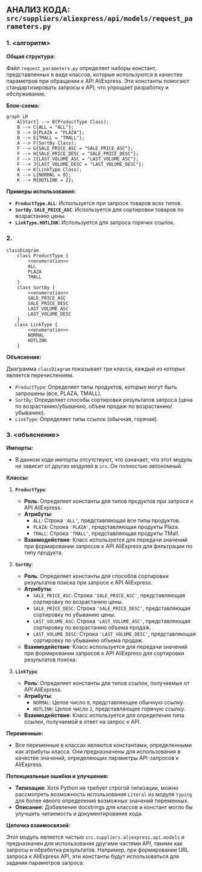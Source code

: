 ## АНАЛИЗ КОДА: `src/suppliers/aliexpress/api/models/request_parameters.py`

### 1. <алгоритм>

**Общая структура:**

Файл `request_parameters.py` определяет наборы констант, представленных в виде классов, которые используются в качестве параметров при обращении к API AliExpress. Эти константы помогают стандартизировать запросы к API, что упрощает разработку и обслуживание.

**Блок-схема:**

```mermaid
graph LR
    A[Start] --> B(ProductType Class);
    B --> C{ALL = "ALL"};
    B --> D{PLAZA = "PLAZA"};
    B --> E{TMALL = "TMALL"};
    A --> F(SortBy Class);
    F --> G{SALE_PRICE_ASC = "SALE_PRICE_ASC"};
    F --> H{SALE_PRICE_DESC = "SALE_PRICE_DESC"};
    F --> I{LAST_VOLUME_ASC = "LAST_VOLUME_ASC"};
    F --> J{LAST_VOLUME_DESC = "LAST_VOLUME_DESC"};
    A --> K(LinkType Class);
    K --> L{NORMAL = 0};
    K --> M{HOTLINK = 2};
```

**Примеры использования:**

*   **`ProductType.ALL`**: Используется при запросе товаров всех типов.
*   **`SortBy.SALE_PRICE_ASC`**: Используется для сортировки товаров по возрастанию цены.
*   **`LinkType.HOTLINK`**: Используется для запроса горячих ссылок.

### 2. <mermaid>

```mermaid
classDiagram
    class ProductType {
        <<enumeration>>
        ALL
        PLAZA
        TMALL
    }
    class SortBy {
        <<enumeration>>
        SALE_PRICE_ASC
        SALE_PRICE_DESC
        LAST_VOLUME_ASC
        LAST_VOLUME_DESC
    }
   class LinkType {
        <<enumeration>>
        NORMAL
        HOTLINK
    }
```

**Объяснение:**

Диаграмма `classDiagram` показывает три класса, каждый из которых является перечислением.

*   `ProductType`: Определяет типы продуктов, которые могут быть запрошены (все, PLAZA, TMALL).
*   `SortBy`: Определяет способы сортировки результатов запроса (цена по возрастанию/убыванию, объем продаж по возрастанию/убыванию).
*   `LinkType`: Определяет типы ссылок (обычная, горячая).

### 3. <объяснение>

**Импорты:**
   - В данном коде импорты отсутствуют, что означает, что этот модуль не зависит от других модулей в `src`. Он полностью автономный.

**Классы:**

1.  **`ProductType`**:
    *   **Роль**: Определяет константы для типов продуктов при запросе к API AliExpress.
    *   **Атрибуты**:
        *   `ALL`: Строка `'ALL'`, представляющая все типы продуктов.
        *   `PLAZA`: Строка `'PLAZA'`, представляющая продукты Plaza.
        *   `TMALL`: Строка `'TMALL'`, представляющая продукты TMall.
    *   **Взаимодействие**: Класс используется для передачи значений при формировании запросов к API AliExpress для фильтрации по типу продукта.

2.  **`SortBy`**:
    *   **Роль**: Определяет константы для способов сортировки результатов поиска при запросе к API AliExpress.
    *   **Атрибуты**:
        *   `SALE_PRICE_ASC`: Строка `'SALE_PRICE_ASC'`, представляющая сортировку по возрастанию цены.
        *   `SALE_PRICE_DESC`: Строка `'SALE_PRICE_DESC'`, представляющая сортировку по убыванию цены.
        *   `LAST_VOLUME_ASC`: Строка `'LAST_VOLUME_ASC'`, представляющая сортировку по возрастанию объема продаж.
        *   `LAST_VOLUME_DESC`: Строка `'LAST_VOLUME_DESC'`, представляющая сортировку по убыванию объема продаж.
    *   **Взаимодействие**: Класс используется для передачи значений при формировании запросов к API AliExpress для сортировки результатов поиска.

3.  **`LinkType`**:
    *   **Роль**: Определяет константы для типов ссылок, получаемых от API AliExpress.
    *   **Атрибуты**:
        *   `NORMAL`: Целое число `0`, представляющее обычную ссылку.
        *   `HOTLINK`: Целое число `2`, представляющее горячую ссылку.
    *   **Взаимодействие**: Класс используется для определения типа ссылки, получаемой в ответ на запрос к API.

**Переменные:**

*   Все переменные в классах являются константами, определенными как атрибуты класса. Они предназначены для использования в качестве значений, определяющих параметры API-запросов к AliExpress.

**Потенциальные ошибки и улучшения:**

*   **Типизация**: Хотя Python не требует строгой типизации, можно рассмотреть возможность использования `Literal` из модуля `typing` для более явного определения возможных значений переменных.
*   **Описание**: Добавление docstrings для классов и констант могло бы улучшить читаемость и документирование кода.

**Цепочка взаимосвязей:**

Этот модуль является частью `src.suppliers.aliexpress.api.models` и предназначен для использования другими частями API, такими как запросы и обработка результатов. Например, при формировании URL запроса к AliExpress API, эти константы будут использоваться для задания параметров запроса.
